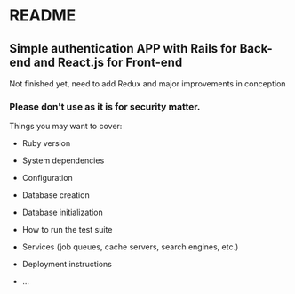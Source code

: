 # README


## Simple authentication APP with Rails for Back-end and React.js for Front-end

Not finished yet, need to add Redux and major improvements in conception

### Please don't use as it is for security matter.

Things you may want to cover:

* Ruby version

* System dependencies

* Configuration

* Database creation

* Database initialization

* How to run the test suite

* Services (job queues, cache servers, search engines, etc.)

* Deployment instructions

* ...
